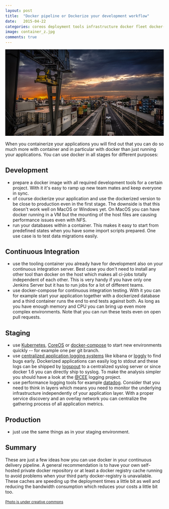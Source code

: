 ```yaml
---
layout: post
title:  "Docker pipeline or Dockerize your development workflow"
date:   2015-04-22
categories: coreos deployment tools infrastructure docker fleet docker-compose fig
image: container_z.jpg
comments: true
---
```


<div style="width: 100%; text-align: center;">
	<img src="/container_z.jpg" alt="Container">
</div>

When you containerize your applications you will find out that you can do so much more with container and in particular with docker than just running your applications. You can use docker in all stages for different purposes:

## Development

- prepare a docker image with all required development tools for a certain project. With it it's easy to ramp up new team mates and keep everyone in sync.
- of course dockerize your application and use the dockerized version to be close to production even in the first stage. The downside is that this doesn't work well on MacOS or Windows yet. On MacOS you can have docker running in a VM but the mounting of the host files are causing performance issues even with NFS.
- run your databases within a container. This makes it easy to start from predefined states when you have some import scripts prepared. One use case is to test data migrations easily.

## Continuous Integration

- use the tooling container you already have for development also on your continuous integration server. Best case you don't need to install any other tool than docker on the host which makes all ci-jobs totally independent of each other. This is very handy if you have only one Jenkins Server but it has to run jobs for a lot of different teams.
- use docker-compose for continuous integration testing. With it you can for example start your application together with a dockerized database and a third container runs the end to end tests against both. As long as you have enough memory and CPU you can bring up even more complex environments. Note that you can run these tests even on open pull requests.

## Staging

- use [Kubernetes](http://kubernetes.io), [CoreOS](http://coreos.com) or [docker-compose](https://docs.docker.com/compose/) to start new environments quickly -- for example one per git branch.
- use [centralized application logging systems](/coreos/deployment/tools/infrastructure/aws/docker/fleet/2015/04/03/how-to-setup-rsyslog-elasticsearch-kibana-on-coreos/) like kibana or [loggly](https://www.loggly.com/) to find bugs early. Dockerized applications can easily log to stdout and these logs can be shipped by [logspout](https://github.com/gliderlabs/logspout) to a centralized syslog server or since docker 1.6 you can directly ship to syslog. To make the analysis simpler you should have a look at the [@CEE](http://cee.mitre.org/) logging project.
- use performance logging tools for example [datadog](http://datadoghq.com). Consider that you need to think in layers which means you need to monitor the underlying infrastructure independently of your application layer. With a proper service discovery and an overlay network you can centralize the gathering process of all application metrics.

## Production

- just use the same things as in your staging environment.


## Summary

These are just a few ideas how you can use docker in your continuous delivery pipeline. A general recommendation is to have your own self-hosted private docker repository or at least a docker registry cache running to avoid problems when your third party docker-registry is unavailable. These caches are speeding up the deployment times a little bit as well and reducing the bandwidth consumption which reduces your costs a little bit too.


<small><a href="https://www.flickr.com/photos/alessandro_tortora/9107456544/in/photolist-2UrVHv-ffC6iF-7LYpe-6BCmMw-2g7WPm-4MtokT-5o5H31-cKibz-8ffvuz-9fJb3k-7LYp8-eSN6wQ-6wxnw5-6P7h6L-7HrALP-75mqLa-fMsCgA-5MQQVH-bqtD65-4spGvX-hD812L-6BycMR-qyxTko-7vBa2x-kzLw9n-e8RuW9-4HjFTS-bMcSap-gLRa3J-7L6Kgr-qyxMwu-9AANh7-6TdaJA-deEn5b-6W7SPZ-mp184V-MtgM-e565pj-4LGK2-2g7WN7-i4r6Vs-gmkcM-bRf2oP-kKZgdV-6P7h67-9XSWct-5im4bs-2geu7-gMFuR2-bASsp6/">Photo is under creative commons</a></small>
